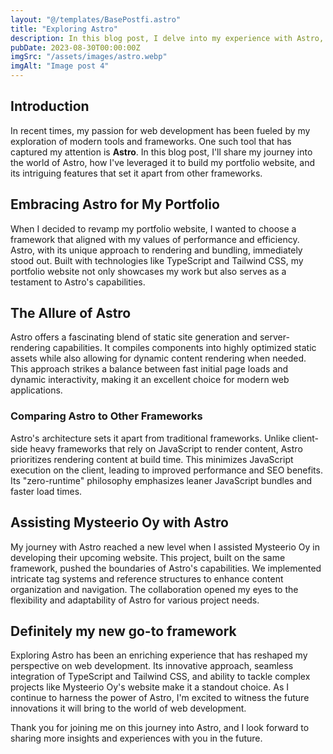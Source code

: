 ```yaml
---
layout: "@/templates/BasePostfi.astro"
title: "Exploring Astro"
description: In this blog post, I delve into my experience with Astro, and its unique features.
pubDate: 2023-08-30T00:00:00Z
imgSrc: "/assets/images/astro.webp"
imgAlt: "Image post 4"
---
```


## Introduction

In recent times, my passion for web development has been fueled by my exploration of modern tools and frameworks. One such tool that has captured my attention is **Astro**. In this blog post, I'll share my journey into the world of Astro, how I've leveraged it to build my portfolio website, and its intriguing features that set it apart from other frameworks.

## Embracing Astro for My Portfolio

When I decided to revamp my portfolio website, I wanted to choose a framework that aligned with my values of performance and efficiency. Astro, with its unique approach to rendering and bundling, immediately stood out. Built with technologies like TypeScript and Tailwind CSS, my portfolio website not only showcases my work but also serves as a testament to Astro's capabilities.

## The Allure of Astro

Astro offers a fascinating blend of static site generation and server-rendering capabilities. It compiles components into highly optimized static assets while also allowing for dynamic content rendering when needed. This approach strikes a balance between fast initial page loads and dynamic interactivity, making it an excellent choice for modern web applications.

### Comparing Astro to Other Frameworks

Astro's architecture sets it apart from traditional frameworks. Unlike client-side heavy frameworks that rely on JavaScript to render content, Astro prioritizes rendering content at build time. This minimizes JavaScript execution on the client, leading to improved performance and SEO benefits. Its "zero-runtime" philosophy emphasizes leaner JavaScript bundles and faster load times.

## Assisting Mysteerio Oy with Astro

My journey with Astro reached a new level when I assisted Mysteerio Oy in developing their upcoming website. This project, built on the same framework, pushed the boundaries of Astro's capabilities. We implemented intricate tag systems and reference structures to enhance content organization and navigation. The collaboration opened my eyes to the flexibility and adaptability of Astro for various project needs.

## Definitely my new go-to framework

Exploring Astro has been an enriching experience that has reshaped my perspective on web development. Its innovative approach, seamless integration of TypeScript and Tailwind CSS, and ability to tackle complex projects like Mysteerio Oy's website make it a standout choice. As I continue to harness the power of Astro, I'm excited to witness the future innovations it will bring to the world of web development.

Thank you for joining me on this journey into Astro, and I look forward to sharing more insights and experiences with you in the future.
